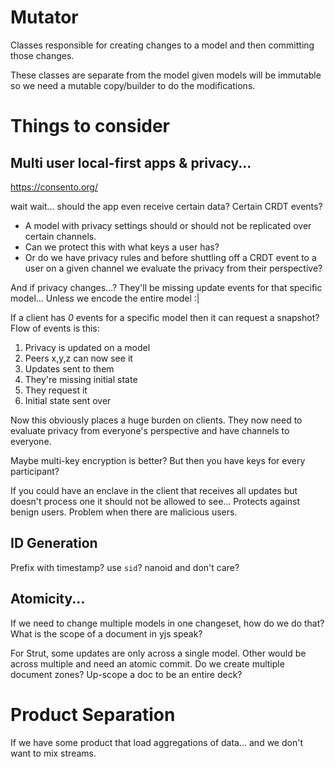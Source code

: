 # Mutator

Classes responsible for creating changes to a model and then committing those changes.

These classes are separate from the model given models will be immutable so we need a mutable copy/builder to do the modifications.

# Things to consider

## Multi user local-first apps & privacy...
https://consento.org/

wait wait... should the app even receive certain data? Certain CRDT events?

- A model with privacy settings should or should not be replicated over certain channels.
- Can we protect this with what keys a user has?
- Or do we have privacy rules and before shuttling off a CRDT event to a user on a given channel we evaluate the privacy from their perspective?

And if privacy changes...? They'll be missing update events for that specific model...
Unless we encode the entire model :|

If a client has _0_ events for a specific model then it can request a snapshot?
Flow of events is this:
1. Privacy is updated on a model
2. Peers x,y,z can now see it
3. Updates sent to them
4. They're missing initial state
5. They request it
6. Initial state sent over

Now this obviously places a huge burden on clients. They now need to evaluate privacy from everyone's perspective and have channels to everyone.

Maybe multi-key encryption is better? But then you have keys for every participant?

If you could have an enclave in the client that receives all updates but doesn't process one it should not be allowed to see...
Protects against benign users.
Problem when there are malicious users.

## ID Generation

Prefix with timestamp?
use `sid`?
nanoid and don't care?

## Atomicity...

If we need to change multiple models in one changeset, how do we do that?
What is the scope of a document in yjs speak?

For Strut, some updates are only across a single model. Other would be across multiple and need an atomic commit.
Do we create multiple document zones? Up-scope a doc to be an entire deck?

# Product Separation
If we have some product that load aggregations of data... and we don't want to mix streams.